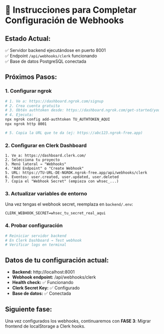 # 🚀 Instrucciones para Completar Configuración de Webhooks

## Estado Actual:
✅ Servidor backend ejecutándose en puerto 8001  
✅ Endpoint `/api/webhooks/clerk` funcionando  
✅ Base de datos PostgreSQL conectada  

## Próximos Pasos:

### 1. Configurar ngrok
```bash
# 1. Ve a: https://dashboard.ngrok.com/signup
# 2. Crea cuenta gratuita
# 3. Obtén authtoken desde: https://dashboard.ngrok.com/get-started/your-authtoken
# 4. Ejecuta:
npx ngrok config add-authtoken TU_AUTHTOKEN_AQUI
npx ngrok http 8001

# 5. Copia la URL que te da (ej: https://abc123.ngrok-free.app)
```

### 2. Configurar en Clerk Dashboard
```
1. Ve a: https://dashboard.clerk.com/
2. Selecciona tu proyecto
3. Menú lateral → "Webhooks"
4. "Add Endpoint" o "Create Webhook"
5. URL: https://TU-URL-DE-NGROK.ngrok-free.app/api/webhooks/clerk
6. Eventos: user.created, user.updated, user.deleted
7. Copia el "Webhook Secret" (empieza con whsec_...)
```

### 3. Actualizar variables de entorno
Una vez tengas el webhook secret, reemplaza en `backend/.env`:
```env
CLERK_WEBHOOK_SECRET=whsec_tu_secret_real_aqui
```

### 4. Probar configuración
```bash
# Reiniciar servidor backend
# En Clerk Dashboard → Test webhook
# Verificar logs en terminal
```

## Datos de tu configuración actual:
- **Backend:** http://localhost:8001
- **Webhook endpoint:** /api/webhooks/clerk
- **Health check:** ✅ Funcionando
- **Clerk Secret Key:** ✅ Configurado
- **Base de datos:** ✅ Conectada

## Siguiente fase:
Una vez configurados los webhooks, continuaremos con **FASE 3**: Migrar frontend de localStorage a Clerk hooks.